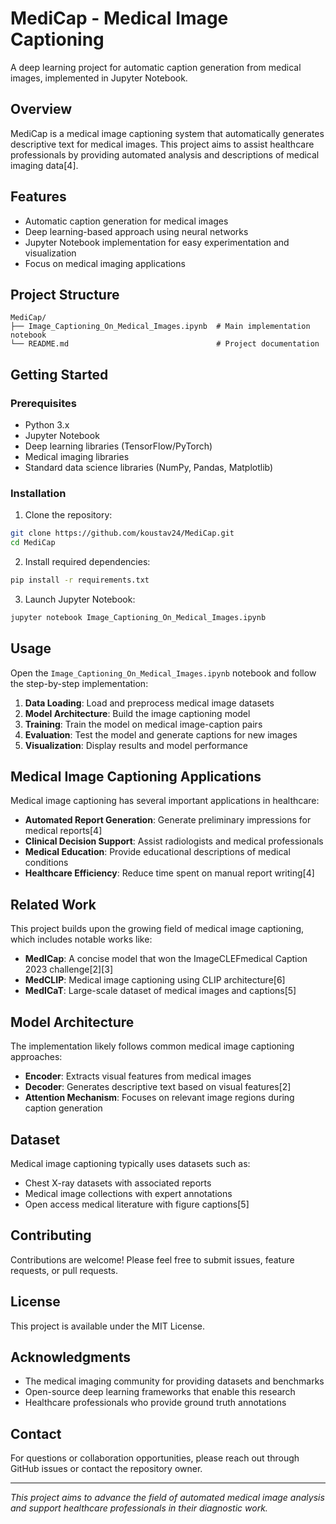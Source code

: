 # MediCap - Medical Image Captioning

A deep learning project for automatic caption generation from medical images, implemented in Jupyter Notebook.

## Overview

MediCap is a medical image captioning system that automatically generates descriptive text for medical images. This project aims to assist healthcare professionals by providing automated analysis and descriptions of medical imaging data[4].

## Features

- Automatic caption generation for medical images
- Deep learning-based approach using neural networks
- Jupyter Notebook implementation for easy experimentation and visualization
- Focus on medical imaging applications

## Project Structure

```
MediCap/
├── Image_Captioning_On_Medical_Images.ipynb  # Main implementation notebook
└── README.md                                 # Project documentation
```

## Getting Started

### Prerequisites

- Python 3.x
- Jupyter Notebook
- Deep learning libraries (TensorFlow/PyTorch)
- Medical imaging libraries
- Standard data science libraries (NumPy, Pandas, Matplotlib)

### Installation

1. Clone the repository:
```bash
git clone https://github.com/koustav24/MediCap.git
cd MediCap
```

2. Install required dependencies:
```bash
pip install -r requirements.txt
```

3. Launch Jupyter Notebook:
```bash
jupyter notebook Image_Captioning_On_Medical_Images.ipynb
```

## Usage

Open the `Image_Captioning_On_Medical_Images.ipynb` notebook and follow the step-by-step implementation:

1. **Data Loading**: Load and preprocess medical image datasets
2. **Model Architecture**: Build the image captioning model
3. **Training**: Train the model on medical image-caption pairs
4. **Evaluation**: Test the model and generate captions for new images
5. **Visualization**: Display results and model performance

## Medical Image Captioning Applications

Medical image captioning has several important applications in healthcare:

- **Automated Report Generation**: Generate preliminary impressions for medical reports[4]
- **Clinical Decision Support**: Assist radiologists and medical professionals
- **Medical Education**: Provide educational descriptions of medical conditions
- **Healthcare Efficiency**: Reduce time spent on manual report writing[4]

## Related Work

This project builds upon the growing field of medical image captioning, which includes notable works like:

- **MedICap**: A concise model that won the ImageCLEFmedical Caption 2023 challenge[2][3]
- **MedCLIP**: Medical image captioning using CLIP architecture[6]
- **MedICaT**: Large-scale dataset of medical images and captions[5]

## Model Architecture

The implementation likely follows common medical image captioning approaches:

- **Encoder**: Extracts visual features from medical images
- **Decoder**: Generates descriptive text based on visual features[2]
- **Attention Mechanism**: Focuses on relevant image regions during caption generation

## Dataset

Medical image captioning typically uses datasets such as:
- Chest X-ray datasets with associated reports
- Medical image collections with expert annotations
- Open access medical literature with figure captions[5]

## Contributing

Contributions are welcome! Please feel free to submit issues, feature requests, or pull requests.

## License

This project is available under the MIT License.

## Acknowledgments

- The medical imaging community for providing datasets and benchmarks
- Open-source deep learning frameworks that enable this research
- Healthcare professionals who provide ground truth annotations

## Contact

For questions or collaboration opportunities, please reach out through GitHub issues or contact the repository owner.

---

*This project aims to advance the field of automated medical image analysis and support healthcare professionals in their diagnostic work.*

